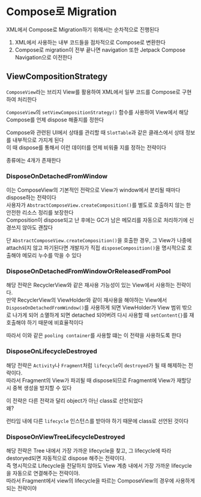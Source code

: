 # Compose로 Migration
XML에서 Compose로 Migration하기 위해서는 순차적으로 진행된다

1. XML에서 사용하는 내부 코드들을 점차적으로 Compose로 변환한다
2. Compose로 migration이 전부 끝나면 navigation 또한 Jetpack Compose Navigation으로 이전한다

## ViewCompositionStrategy
`ComposeView`라는 브리지 View를 활용하여 XML에서 일부 코드를 Compose로 구현하여 처리한다

`ComposeView`의 `setViewCompositionStrategy()` 함수를 사용하여 View에서 해당 Compose를 언제 dispose 해줄지를 정한다     

Compose와 관련된 UI에서 상태를 관리할 때 `SlotTable`과 같은 클래스에서 상태 정보를 내부적으로 가지게 된다       
이 때 dispose를 통해서 이런 데이터를 언제 비워줄 지를 정하는 전략이다

종류에는 4개가 존재한다

### DisposeOnDetachedFromWindow
이는 ComposeView의 기본적인 전략으로 View가 window에서 분리될 때마다 dispose하는 전략이다       
사용자가 `AbstractComposeView.createComposition()`를 별도로 호출하지 않는 한 안전한 리소스 정리를 보장한다      
Composition이 dispose되고 난 후에는 GC가 남은 메모리를 자동으로 처리하기에 신경쓰지 않아도 괜찮다

단 `AbstractComposeView.createComposition()`을 호출한 경우, 그 View가 나중에 attach되지 않고 파기된다면 개발자가 직접 `disposeComposition()`을 명시적으로 호출해야 메모리 누수를 막을 수 있다

### DisposeOnDetachedFromWindowOrReleasedFromPool
해당 전략은 RecyclerView와 같은 재사용 가능성이 있는 View에서 사용하는 전략이다.        
만약 RecyclerView의 ViewHolder와 같이 재사용을 해야하는 View에서 `DisposeOnDetachedFromWindow()`를 사용하게 되면 ViewHolder가 View 범위 밖으로 나가게 되어 소멸하게 되면 detached 되어버려 다시 사용할 때 `setContent{}`를 재호출해야 하기 때문에 비효율적이다

따라서 이와 같은 `pooling container`를 사용할 떄는 이 전략을 사용하도록 한다

### DisposeOnLifecycleDestroyed
해당 전략은 `Activity`나 `Fragment`처럼 `lifecycle`이 `destroyed`가 될 때 해제하는 전략이다.        
따라서 Fragment의 View가 파괴될 때 dispose되므로 Fragment에 View가 재할당 시 중복 생성을 방지할 수 있다

이 전략은 다른 전략과 달리 object가 아닌 class로 선언되었다     
왜?     

런타임 내에 다른 `lifecycle` 인스턴스를 받아야 하기 때문에 class로 선언된 것이다

### DisposeOnViewTreeLifecycleDestroyed
해당 전략은 Tree 내에서 가장 가까운 lifecycle을 찾고, 그 lifecycle에 따라 destoryed되면 자동적으로 dispose 해주는 전략이다.      
즉 명시적으로 Lifecycle을 전달하지 않아도 View 계층 내에서 가장 가까운 lifecycle을 자동으로 연결해주는 전략이야.        
따라서 Fragment에서 view의 lifecycle을 따르는 ComposeView의 경우에 사용하게 되는 전략이야